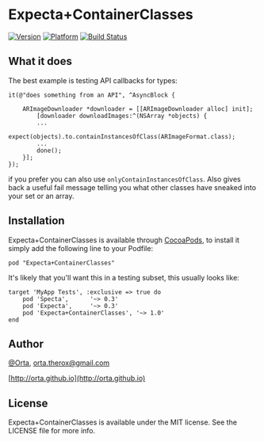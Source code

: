 # Expecta+ContainerClasses

[![Version](http://cocoapod-badges.herokuapp.com/v/expecta-container-classes/badge.png)](http://cocoadocs.org/docsets/Expecta+ContainerClasses)
[![Platform](http://cocoapod-badges.herokuapp.com/p/expecta-container-classes/badge.png)](http://cocoadocs.org/docsets/Expecta+ContainerClasses)
[![Build Status](https://travis-ci.org/orta/Expecta-ContainerClasses.svg)](https://travis-ci.org/orta/Expecta-ContainerClasses)

## What it does

The best example is testing API callbacks for types:

	it(@"does something from an API", ^AsyncBlock {
	
		ARImageDownloader *downloader = [[ARImageDownloader alloc] init];
			[downloader downloadImages:^(NSArray *objects) {
			...
			expect(objects).to.containInstancesOfClass(ARImageFormat.class);
			...
			done();
		}];
	});


if you prefer you can also use `onlyContainInstancesOfClass`. Also gives back a useful fail message telling you what other classes have sneaked into your set or an array.

## Installation

Expecta+ContainerClasses is available through [CocoaPods](http://cocoapods.org), to install it simply add the following line to your Podfile:

    pod "Expecta+ContainerClasses"

It's likely that you'll want this in a testing subset, this usually looks like:


    target 'MyApp Tests', :exclusive => true do
        pod 'Specta',      '~> 0.3'
        pod 'Expecta',     '~> 0.3'
        pod 'Expecta+ContainerClasses', '~> 1.0'
    end


## Author

[@Orta](http://twitter.com/orta), orta.therox@gmail.com

[http://orta.github.io](http://orta.github.io)

## License

Expecta+ContainerClasses is available under the MIT license. See the LICENSE file for more info.

